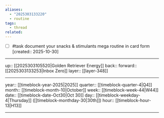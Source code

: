 ```yaml
---
aliases:
  - "2025303133220"
  - routine
tags:
  - thread
related:
---
```


- [ ] #task document your snacks & stimulants mega routine in card form  [created:: 2025-10-30]

***

up:: [[2025303105520|Golden Retriever Energy]]
back:: 
forward:: [[2025303133253|Inbox Zero]]
layer:: [[layer-348]]

***

year:: [[timeblock-year-2025|2025]]
quarter:: [[timeblock-quarter-4|Q4]]
month:: [[timeblock-month-10|October]]
week:: [[timeblock-week-44|W44]]
date:: [[timeblock-date-Oct30|Oct 30]]
day:: [[timeblock-weekday-4|Thursday]] ([[timeblock-monthday-30|30th]])
hour:: [[timeblock-hour-13|H13]]

***

